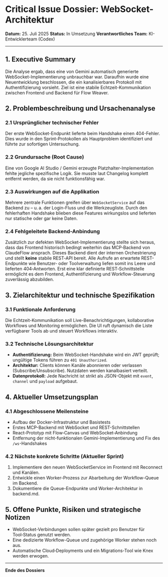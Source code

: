 # Critical Issue Dossier: WebSocket-Architektur

**Datum:** 25. Juli 2025
**Status:** In Umsetzung
**Verantwortliches Team:** KI-Entwicklerteam (Codex)

---

## 1. Executive Summary
Die Analyse ergab, dass eine von Gemini automatisch generierte WebSocket-Implementierung unbrauchbar war. Daraufhin wurde eine Neuentwicklung beschlossen, die ein kanalisierbares Protokoll mit Authentifizierung vorsieht. Ziel ist eine stabile Echtzeit-Kommunikation zwischen Frontend und Backend für Flow Weaver.

## 2. Problembeschreibung und Ursachenanalyse

### 2.1 Ursprünglicher technischer Fehler
Der erste WebSocket-Endpunkt lieferte beim Handshake einen 404-Fehler. Dies wurde in den Sprint-Protokollen als Hauptproblem identifiziert und führte zur sofortigen Untersuchung.

### 2.2 Grundursache (Root Cause)
Eine von Google AI Studio / Gemini erzeugte Platzhalter-Implementation fehlte jegliche spezifische Logik. Sie musste laut Changelog komplett entfernt werden, da sie nicht funktionsfähig war.

### 2.3 Auswirkungen auf die Applikation
Mehrere zentrale Funktionen greifen über `WebSocketService` auf das Backend zu – u. a. der Login-Fluss und die Werkzeugliste. Durch den fehlerhaften Handshake blieben diese Features wirkungslos und lieferten nur statische oder gar keine Daten.

### 2.4 Fehlgeleitete Backend-Anbindung
Zusätzlich zur defekten WebSocket-Implementierung stellte sich heraus, dass das Frontend historisch bedingt weiterhin das MCP‑Backend von ClaudeFlow ansprach. Dieses Backend dient der internen Orchestrierung und stellt **keine** stabile REST‑API bereit. Alle Aufrufe an erwartete REST-Endpunkte wie Benutzer‑ oder Toolverwaltung liefen somit ins Leere und lieferten 404‑Antworten. Erst eine klar definierte REST‑Schnittstelle ermöglicht es dem Frontend, Authentifizierung und Workflow-Steuerung zuverlässig abzubilden.

## 3. Zielarchitektur und technische Spezifikation

### 3.1 Funktionale Anforderung
Die Echtzeit-Kommunikation soll Live-Benachrichtigungen, kollaborative Workflows und Monitoring ermöglichen. Die UI ruft dynamisch die Liste verfügbarer Tools ab und steuert Workflows interaktiv.

### 3.2 Technische Lösungsarchitektur
- **Authentifizierung:** Beim WebSocket-Handshake wird ein JWT geprüft; ungültige Tokens führen zu `401 Unauthorized`.
- **Architektur:** Clients können Kanäle abonnieren oder verlassen (Subscribe/Unsubscribe). Nutzdaten werden kanalbasiert verteilt.
- **Datenprotokoll:** Jede Nachricht ist strikt als JSON-Objekt mit `event`, `channel` und `payload` aufgebaut.

## 4. Aktueller Umsetzungsplan

### 4.1 Abgeschlossene Meilensteine
- Aufbau der Docker-Infrastruktur und Basistests
- Erstes MCP-Backend mit WebSocket und REST-Schnittstellen
- React-Prototyp mit Flow‑Canvas und WebSocket‑Anbindung
- Entfernung der nicht-funktionalen Gemini-Implementierung und Fix des `/ws`-Handshakes

### 4.2 Nächste konkrete Schritte (Aktueller Sprint)
1. Implementiere den neuen WebSocketService im Frontend mit Reconnect und Kanälen.
2. Entwickle einen Worker-Prozess zur Abarbeitung der Workflow-Queue im Backend.
3. Dokumentiere die Queue-Endpunkte und Worker-Architektur in backend.md.

## 5. Offene Punkte, Risiken und strategische Notizen
- WebSocket-Verbindungen sollen später gezielt pro Benutzer für Tool‑Status genutzt werden.
- Eine dedizierte Workflow-Queue und zugehörige Worker stehen noch aus.
- Automatische Cloud‑Deployments und ein Migrations-Tool wie Knex werden erwogen.

---
**Ende des Dossiers**
